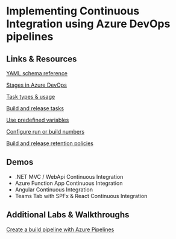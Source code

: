 # Implementing Continuous Integration using Azure DevOps pipelines

## Links & Resources

[YAML schema reference](https://docs.microsoft.com/en-us/azure/devops/pipelines/yaml-schema?view=azure-devops&tabs=schema)

[Stages in Azure DevOps](https://learn.microsoft.com/en-us/azure/devops/pipelines/process/stages?view=azure-devops&tabs=yaml)

[Task types & usage](https://learn.microsoft.com/en-us/azure/devops/pipelines/process/tasks?view=azure-devops&tabs=yaml)

[Build and release tasks](https://learn.microsoft.com/en-us/azure/devops/pipelines/tasks/?view=azure-devops)

[Use predefined variables](https://learn.microsoft.com/en-us/azure/devops/pipelines/build/variables?view=azure-devops&tabs=yaml)

[Configure run or build numbers](https://learn.microsoft.com/en-us/azure/devops/pipelines/process/run-number?view=azure-devops&tabs=yaml)

[Build and release retention policies](https://learn.microsoft.com/en-us/azure/devops/pipelines/policies/retention?view=azure-devops&tabs=yaml)

## Demos

- .NET MVC / WebApi Continuous Integration
- Azure Function App Continuous Integration
- Angular Continuous Integration
- Teams Tab with SPFx & React Continuous Integration

## Additional Labs & Walkthroughs

[Create a build pipeline with Azure Pipelines](https://learn.microsoft.com/en-us/training/modules/create-a-build-pipeline/?ns-enrollment-type=learningpath&ns-enrollment-id=learn.az-400-define-implement-continuous-integration)